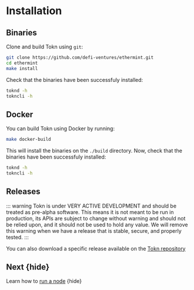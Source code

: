 <!--
order: 1
-->

# Installation

## Binaries

Clone and build Tokn using `git`:

```bash
git clone https://github.com/defi-ventures/ethermint.git
cd ethermint
make install
```

Check that the binaries have been successfuly installed:

```bash
toknd -h
tokncli -h
```

## Docker

You can build Tokn using Docker by running:

```bash
make docker-build
```

This will install the binaries on the `./build` directory. Now, check that the binaries have been
successfuly installed:

```bash
toknd -h
tokncli -h
```

## Releases

::: warning
Tokn is under VERY ACTIVE DEVELOPMENT and should be treated as pre-alpha software. This means it is not meant to be run in production, its APIs are subject to change without warning and should not be relied upon, and it should not be used to hold any value. We will remove this warning when we have a release that is stable, secure, and properly tested.
:::

You can also download a specific release available on the [Tokn repository](https://github.com/defi-ventures/ethermint/releases)

## Next {hide}

Learn how to [run a node](./.run_node.md) {hide}
